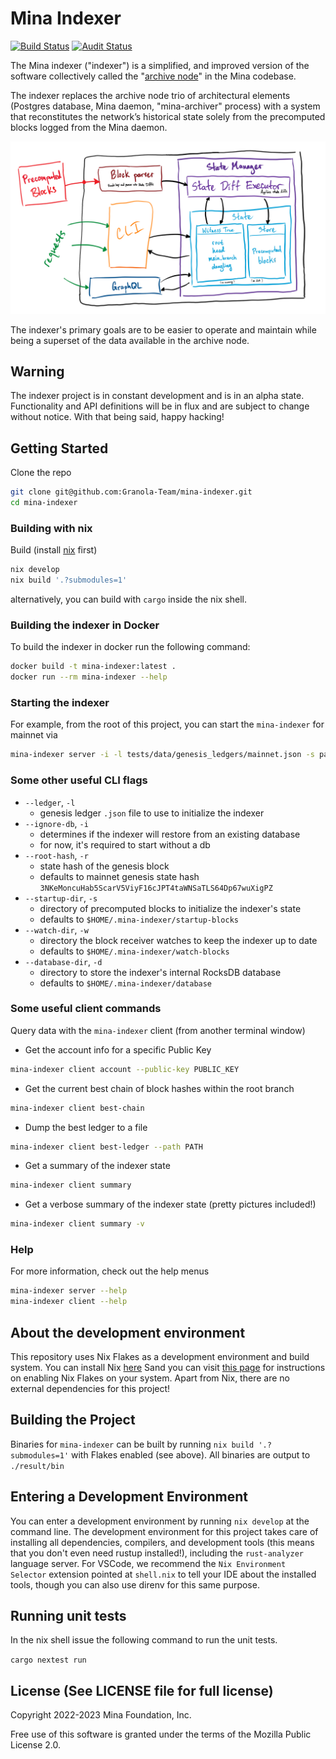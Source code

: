 # Mina Indexer

[![Build Status](https://github.com/Granola-Team/mina-indexer/actions/workflows/ci.yaml/badge.svg)](https://github.com/Granola-Team/mina-indexer/actions/workflows/ci.yaml)
[![Audit Status](https://github.com/Granola-Team/mina-indexer/actions/workflows/audit.yaml/badge.svg)](https://github.com/Granola-Team/mina-indexer/actions/workflows/audit.yaml)

The Mina indexer ("indexer") is a simplified, and improved version of
the software collectively called the "[archive
node](https://github.com/MinaProtocol/mina/tree/develop/src/app/archive)"
in the Mina codebase.

The indexer replaces the archive node trio of architectural elements
(Postgres database, Mina daemon, "mina-archiver" process) with a
system that reconstitutes the network’s historical state solely from
the precomputed blocks logged from the Mina daemon.

![High Level Architecture](notes/architecture/indexer_components.png)

The indexer's primary goals are to be easier to operate and maintain
while being a superset of the data available in the archive node.

## Warning

The indexer project is in constant development and is in an alpha
state. Functionality and API definitions will be in flux and are
subject to change without notice. With that being said, happy hacking!

## Getting Started

Clone the repo

```sh
git clone git@github.com:Granola-Team/mina-indexer.git
cd mina-indexer
```

### Building with nix

Build (install [nix](#about-the-development-environment) first)

```sh
nix develop
nix build '.?submodules=1'
```

alternatively, you can build with `cargo` inside the nix shell.

### Building the indexer in Docker

To build the indexer in docker run the following command:

```sh
docker build -t mina-indexer:latest .
docker run --rm mina-indexer --help
```

### Starting the indexer

For example, from the root of this project, you can start the `mina-indexer` for mainnet via

```sh
mina-indexer server -i -l tests/data/genesis_ledgers/mainnet.json -s path/to/your/precomputed/blocks/dir
```

### Some other useful CLI flags

* `--ledger`, `-l`
  * genesis ledger `.json` file to use to initialize the indexer
* `--ignore-db`, `-i`
  * determines if the indexer will restore from an existing database
  * for now, it's required to start without a db
* `--root-hash`, `-r`
  * state hash of the genesis block
  * defaults to mainnet genesis state hash `3NKeMoncuHab5ScarV5ViyF16cJPT4taWNSaTLS64Dp67wuXigPZ`
* `--startup-dir`, `-s`
  * directory of precomputed blocks to initialize the indexer's state
  * defaults to `$HOME/.mina-indexer/startup-blocks`
* `--watch-dir`, `-w`
  * directory the block receiver watches to keep the indexer up to date
  * defaults to `$HOME/.mina-indexer/watch-blocks`
* `--database-dir`, `-d`
  * directory to store the indexer's internal RocksDB database
  * defaults to `$HOME/.mina-indexer/database`

### Some useful client commands

Query data with the `mina-indexer` client (from another terminal window)

* Get the account info for a specific Public Key
```sh
mina-indexer client account --public-key PUBLIC_KEY
```

* Get the current best chain of block hashes within the root branch
```sh
mina-indexer client best-chain
```

* Dump the best ledger to a file
```sh
mina-indexer client best-ledger --path PATH
```

* Get a summary of the indexer state
```sh
mina-indexer client summary
```

* Get a verbose summary of the indexer state (pretty pictures included!)
```sh
mina-indexer client summary -v
```

### Help

For more information, check out the help menus

```sh
mina-indexer server --help
mina-indexer client --help
```

## About the development environment

This repository uses Nix Flakes as a development environment and build system. You can install Nix [here](https://nixos.org/download.html) Sand you can visit [this page](https://nixos.wiki/wiki/Flakes) for instructions on enabling Nix Flakes on your system. Apart from Nix, there are no external dependencies for this project!

## Building the Project

Binaries for `mina-indexer` can be built by running `nix build '.?submodules=1'` with Flakes enabled (see above). All binaries are output to `./result/bin`

## Entering a Development Environment

You can enter a development environment by running `nix develop` at the command line. The development environment for this project takes care of installing all dependencies, compilers, and development tools (this means that you don't even need rustup installed!), including the `rust-analyzer` language server. For VSCode, we recommend the `Nix Environment Selector` extension pointed at `shell.nix` to tell your IDE about the installed tools, though you can also use direnv for this same purpose.

## Running unit tests

In the nix shell issue the following command to run the unit tests.

`cargo nextest run`

## License (See LICENSE file for full license)

Copyright 2022-2023 Mina Foundation, Inc.

Free use of this software is granted under the terms of the Mozilla
Public License 2.0.
